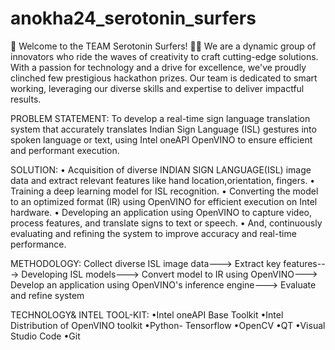 # anokha24_serotonin_surfers
🌊 Welcome to the TEAM Serotonin Surfers! 🏄‍♂️
We are a dynamic group of innovators who ride the waves of creativity to craft cutting-edge solutions. With a passion for technology and a drive for excellence, we've proudly clinched few prestigious hackathon prizes. Our team is dedicated to smart working, leveraging our diverse skills and expertise to deliver impactful results. 

PROBLEM STATEMENT:
To develop a real-time sign language translation system that accurately translates Indian Sign Language (ISL) gestures into spoken language or text, using Intel oneAPI OpenVINO to ensure efficient and performant execution.

SOLUTION:
• Acquisition of diverse INDIAN SIGN LANGUAGE(ISL) image data and extract relevant features like hand location,orientation, fingers.
• Training a deep learning model for ISL recognition.
• Converting the model to an optimized format (IR) using OpenVINO for efficient execution on Intel hardware.
• Developing an application using OpenVINO to capture video, process features, and translate signs to text or speech.
• And, continuously evaluating and refining the system to improve accuracy and real-time performance.

METHODOLOGY:
Collect diverse ISL image data---> Extract key features---> Developing ISL models---> Convert model to IR using OpenVINO---> Develop an application using OpenVINO's inference engine---> Evaluate and refine system

TECHNOLOGY& INTEL TOOL-KIT:
•Intel oneAPI Base Toolkit
•Intel Distribution of OpenVINO toolkit
•Python- Tensorflow
•OpenCV
•QT
•Visual Studio Code
•Git
